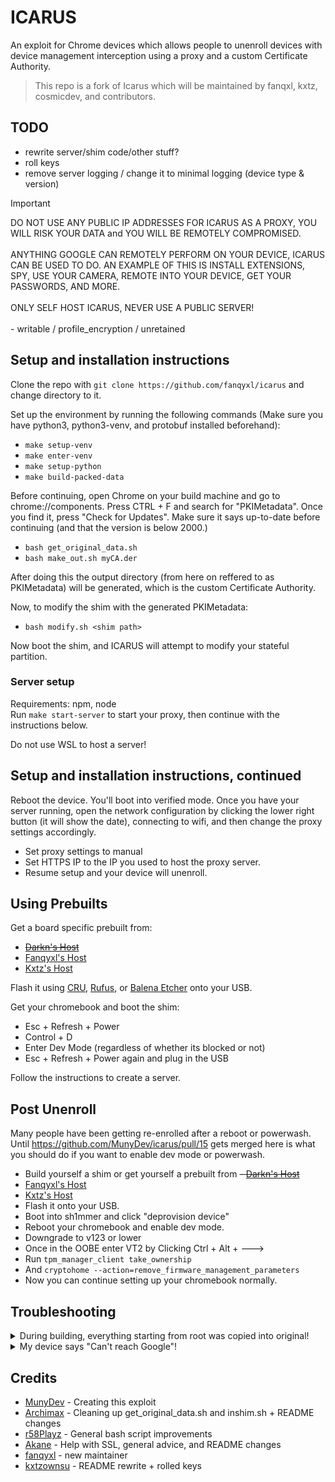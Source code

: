 # ICARUS
An exploit for Chrome devices which allows people to unenroll devices with device management interception using a proxy and a custom Certificate Authority.
<br>
> This repo is a fork of Icarus which will be maintained by fanqxl, kxtz, cosmicdev, and contributors.

## TODO
- rewrite server/shim code/other stuff?
- roll keys
- remove server logging / change it to minimal logging (device type & version)
  

> [!IMPORTANT]
> DO NOT USE ANY PUBLIC IP ADDRESSES FOR ICARUS AS A PROXY, YOU WILL RISK YOUR DATA and YOU WILL BE REMOTELY COMPROMISED.<br><br>
> ANYTHING GOOGLE CAN REMOTELY PERFORM ON YOUR DEVICE, ICARUS CAN BE USED TO DO. AN EXAMPLE OF THIS IS INSTALL EXTENSIONS, SPY, USE YOUR CAMERA, REMOTE INTO YOUR DEVICE, GET YOUR PASSWORDS, AND MORE.<br><br>
> ONLY SELF HOST ICARUS, NEVER USE A PUBLIC SERVER! <br><br>
> \- writable / profile_encryption / unretained

## Setup and installation instructions
Clone the repo with ``git clone https://github.com/fanqyxl/icarus`` and change directory to it.

Set up the environment by running the following commands (Make sure you have python3, python3-venv, and protobuf installed beforehand):

- `make setup-venv`
- `make enter-venv`
- `make setup-python`
- `make build-packed-data`

Before continuing, open Chrome on your build machine and go to chrome://components. Press CTRL + F and search for "PKIMetadata". Once you find it, press "Check for Updates". Make sure it says up-to-date before continuing (and that the version is below 2000.)
  
- `bash get_original_data.sh`
- `bash make_out.sh myCA.der`

After doing this the output directory (from here on reffered to as PKIMetadata) will be generated, which is the custom Certificate Authority.

Now, to modify the shim with the generated PKIMetadata:

- `bash modify.sh <shim path>`

Now boot the shim, and ICARUS will attempt to modify your stateful partition.

### Server setup
Requirements: npm, node  
Run `make start-server` to start your proxy, then continue with the instructions below.

Do not use WSL to host a server!

## Setup and installation instructions, continued
Reboot the device. You'll boot into verified mode. Once you have your server running, open the network configuration by clicking the lower right button (it will show the date), connecting to wifi, and then change the proxy settings accordingly.

- Set proxy settings to manual
- Set HTTPS IP to the IP you used to host the proxy server. 
- Resume setup and your device will unenroll. 

## Using Prebuilts
Get a board specific prebuilt from:
- ~~[Darkn's Host](https://darkn.bio/notice)~~
- [Fanqyxl's Host](https://dl.fanqyxl.net)
- [Kxtz's Host](https://dl.kxtz.dev)

Flash it using [CRU](https://chromewebstore.google.com/detail/chromebook-recovery-utili/pocpnlppkickgojjlmhdmidojbmbodfm?hl=en), [Rufus](https://rufus.ie), or [Balena Etcher](https://etcher.balena.io/) onto your USB.

Get your chromebook and boot the shim:
- Esc + Refresh + Power
- Control + D
- Enter Dev Mode (regardless of whether its blocked or not)
- Esc + Refresh + Power again and plug in the USB

Follow the instructions to create a server.

## Post Unenroll
Many people have been getting re-enrolled after a reboot or powerwash. Until https://github.com/MunyDev/icarus/pull/15 gets merged here is what you should do if you want to enable dev mode or powerwash.
- Build yourself a shim or get yourself a prebuilt from
~~- [Darkn's Host](https://darkn.bio/notice)~~
- [Fanqyxl's Host](https://dl.fanqyxl.net)
- [Kxtz's Host](https://dl.kxtz.dev)
- Flash it onto your USB.
- Boot into sh1mmer and click "deprovision device"
- Reboot your chromebook and enable dev mode.
- Downgrade to v123 or lower
- Once in the OOBE enter VT2 by Clicking Ctrl + Alt + --->
- Run `tpm_manager_client take_ownership`
- And `cryptohome --action=remove_firmware_management_parameters`
- Now you can continue setting up your chromebook normally.
## Troubleshooting

<details>
  <summary>During building, everything starting from root was copied into original!</summary>

  Please run ``git pull`` on your local copy. This bug has been fixed.
</details>

<details>
  <summary>My device says "Can't reach Google"!</summary>
  
  - Make sure your device and the server are connected to the same network
  - If that didn't work, powerwash your device and re-run the modified shim, and keep the server running.
</details>

## Credits
- [MunyDev](https://github.com/MunyDev) - Creating this exploit
- [Archimax](https://github.com/EnterTheVoid-x86) - Cleaning up get_original_data.sh and inshim.sh + README changes
- [r58Playz](https://github.com/r58Playz) - General bash script improvements
- [Akane](https://github.com/genericness) - Help with SSL, general advice, and README changes
- [fanqyxl](https://github.com/fanqyxl) - new maintainer
- [kxtzownsu](https://github.com/kxtzownsu) - README rewrite + rolled keys
